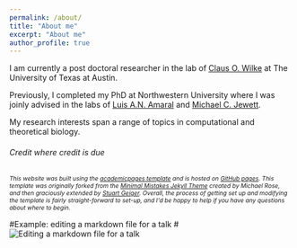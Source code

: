 ```yaml
---
permalink: /about/
title: "About me"
excerpt: "About me"
author_profile: true
---
```

I am currently a post doctoral researcher in the lab of [Claus O. Wilke](https://wilkelab.org/) at The University of Texas at Austin. 

Previously, I completed my PhD at Northwestern University where I was joinly advised in the labs of [Luis A.N. Amaral](https://amaral.northwestern.edu/) and [Michael C. Jewett](http://jewettlab.northwestern.edu/). 

My research interests span a range of topics in computational and theoretical biology. 




###### Credit where credit is due
<span style="font-size:0.75em;">*This website was built using the [academicpages template](https://github.com/academicpages/academicpages.github.io) and is hosted on [GitHub pages](https://pages.github.com). This template was originally forked from the [Minimal Mistakes Jekyll Theme](https://mmistakes.github.io/minimal-mistakes/) created by Michael Rose, and then graciously extended by [Stuart Geiger](stuartgeiger.com). Overall, the process of getting set up and modifying the template is fairly straight-forward to set-up, and I'd be happy to help if you have any questions about where to begin.* </span>

#Example: editing a markdown file for a talk
#![Editing a markdown file for a talk](/images/editing-talk.png)

